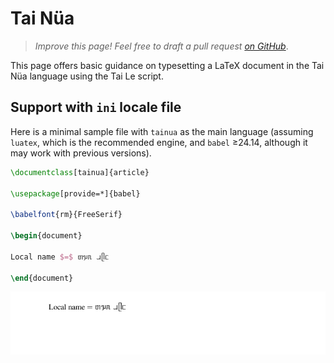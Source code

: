# Tai Nüa

<blockquote>
  <p><em>Improve this page! Feel free to draft a pull request <a href="https://github.com/latex3/babel/tree/docs/docs">on GitHub</a></em>.</p>
</blockquote>

This page offers basic guidance on typesetting a LaTeX document in the
Tai Nüa language using the Tai Le script.

## Support with `ini` locale file

Here is a minimal sample file with `tainua` as the main language
(assuming `luatex`, which is the recommended engine, and `babel` ≥24.14,
although it may work with previous versions).

```tex
\documentclass[tainua]{article}

\usepackage[provide=*]{babel}

\babelfont{rm}{FreeSerif}

\begin{document}

Local name $=$ ᥖᥭᥰ ᥘᥫᥴ

\end{document}
```

![](../media/locale-tainua.png)